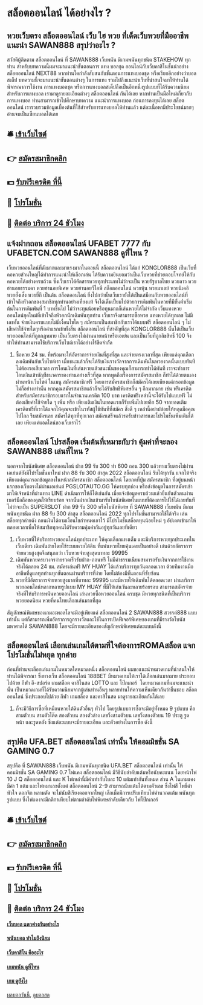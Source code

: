 # สล็อตออนไลน์ ได้อย่างไร ?
## หวยเว็บตรง สล็อตออนไลน์ เว็บ ไฮ หวย ที่เด็ดเว็บหวยที่มืออาชีพแนะนำ SAWAN888 สรุปว่าอะไร ?
สวัสดีผู้ติดตาม สล็อตออนไลน์ ที่ SAWAN888 เว็บพนัน มีเกมพนันทุกชนิด STAKEHOW ทุกท่าน สำหรับบทความนี้ผมจะมาแนะนำขั้นตอนการ แทง บอลชุด ออนไลน์กับเว็บคาสิโนชั้นนำอย่าง สล็อตออนไลน์ NEXT88 หากท่านใดกำลังสับสนกับขั้นตอนการแทงบอลชุด หรือเรียกอีกอย่างว่าบอลสเต็ป บทความนี้จะมาแนะนำขั้นตอนต่างๆ ในการแทง รวมไปถึงแนะนำเว็บที่น่าสนใจมาให้ท่านได้พิจารณาการใช้งาน การแทงบอลชุด หรือการแทงบอลสเต็ปถือเป็นอีกหนึ่งรูปแบบที่ได้รับความนิยมสำหรับการแทงบอล เรามาดูรายละเอียดต่างๆ สล็อตออนไลน์ กันได้เลย
หากท่านเป็นมือใหม่เกี่ยวกับการแทงบอล ท่านสามารถเข้าไปศึกษาบทความ แนะนำการแทงบอล ก่อนการลงทุนได้เลย สล็อตออนไลน์ เรารวบรวมข้อมูลเบื้องต้นที่ใช้สำหรับการแทงบอลให้ท่านแล้ว แต่ละเนื้อหามีประโยชน์มากๆ อ่านจบเป็นเซียนบอลได้เลย

## 🛎 [เข้าเว็บไซต์](https://bit.ly/3SdLNi2)
## 👉 [สมัครสมาชิกคลิก](https://bit.ly/3SdLNi2)
## 💵 [รับฟรีเครดิต ที่นี้](https://bit.ly/3dyRKHj)
## 👑 [โปรโมชั่น](https://bit.ly/3dyRKHj)
## 📱 [ติดต่อ บริการ 24 ชัวโมง](https://bit.ly/3dyRKHj)

## แจ้งฝากถอน สล็อตออนไลน์ UFABET 7777 กับ UFABETCN.COM SAWAN888 ดูที่ไหน ?
เว็บหวยออนไลน์ที่ดังมากและมาแรงมากในตอนนี้ สล็อตออนไลน์ ได้แก่ KONGLOR888 เป็นเว็บที่คอหวยส่วนใหญ่ได้ทำการแนะนำให้เลือกเล่น ได้รับความยินยอมว่าเป็นเว็บหวยที่ช่วยตอบโจทย์ให้กับคอหวยได้อย่างครบถ้วน ซึ่งเว็บเราได้คัดสรรหวยทุกประเภทไม่ว่าจะเป็น หวยรัฐบาลไทย หวยลาว หวยฮานอยธรรมดา หวยฮานอยพิเศษ หวยฮานอยวีไอพี สล็อตออนไลน์ หวยหุ้น หวยมาเลย์ หวยนิเคอิ หวยฮั่งเส็ง หวยยี่กี เป็นต้น สล็อตออนไลน์ ยิ่งไปกว่านั้นเว็บเรายังได้เป็นเสมือนกับหวยออนไลน์ที่เข้าใจถึงหัวอกของสมาชิกทุกท่านอย่างเที่ยงแท้ จึงได้เต็มเปี่ยมไปด้วยการเดิมพันในหวยที่มีขั้นต่ำเริ่มต้นในการเดิมพันที่ 1 บาทขึ้นไป ไม่ว่าจะทุนน้อยหรือทุนมากก็เล่นหวยได้ไม่จำกัด เว็บแทงหวยออนไลน์ยุคใหม่ที่เข้าใจถึงหัวอกนักเดิมพันทุกท่าน เว็บเราจึงสามารถซื้อหวย แทงหวยได้ทุกเลข ไม่มีเลขอั้น จ่ายเงินครบแบบไม่มีเงื่อนไขใด ๆ สมัครมาเป็นสมาชิกกับเราได้แบบฟรี สล็อตออนไลน์ ๆ ไม่เสียค่าใช้จ่ายใดๆหรือค่าแรกเข้าทั้งสิ้น สล็อตออนไลน์ ที่สำคัญที่สุด KONGLOR888 นั้นได้เป็นเว็บหวยออนไลน์ที่ถูกกฎหมาย เป็นเว็บตรงไม่ผ่านนายหน้าหรือเอเย่น และเป็นเว็บที่ถูกลิขสิทธิ์ 100 จึงทำให้ท่านสามารถใช้บริการเว็บไซต์เราได้อย่างไร้ขีดจำกัด
1. ซื้อหวย 24 ชม. ที่พร้อมจะให้อัตราการจ่ายเงินที่สูงที่สุด และจ่ายตรงเวลาที่สุด เพียงแค่คุณเลือกลงเดิมพันกับเว็บไซต์เรา เมื่อชนะแล้วก็จะได้รับเงินรางวัลจากการเดิมพันในหวยงวดนั้นแบบทันที ไม่ต้องรอเสียเวลา การโอนเงินที่เล่นหวยแล้วชนะนั้นของคุณก็สามารถทำได้ทันที เราจะทำการโอนเงินเข้าบัญชีธนาคารของท่านอย่างเร็วที่สุด หากพูดถึงเรื่องการสมัครสมาชิก ก็ทำได้ด้วยตนเองผ่านหน้าเว็บไซต์ ในเมนู สมัครสมาชิกฟรี โดยการสมัครสมาชิกก็สมัครได้เลยเพียงแค่กรอกข้อมูลไม่กี่อย่างเท่านั้น หากคุณสมัครสมาชิกแล้วก็จะได้รับสิทธิพิเศษอื่น ๆ อีกมากมาย เช่น ฟรีเครดิตสำหรับสมัครสมาชิกรอบแรกในจำนวนเครดิต 100 บาท เครดิตฟรีเหล่านี้จะได้รับไปแบบฟรี ไม่ต้องเสียค่าใช้จ่ายใด ๆ เพิ่ม หรือ เพียงเติมเงินในยอดแรกก็รับเพิ่มไปเลยอีก 50 จากยอดเติม เครดิตฟรีที่เราได้แจกให้คุณจะเข้าในรหัสผู้ใช้ทันทีที่สมัคร สิ่งดี ๆ เหล่านี้อย่าปล่อยให้หลุดมือคุณไปไกล รีบสมัครเลย สมัครได้ทุกที่ทุกเวลา สมัครเสร็จแล้วรอรับข่าวสารและโปรโมชั่นเพิ่มเติมได้เลย เพียงแค่แอดไลน์ของเว็บเราไว้

## สล็อตออนไลน์ โปรสล็อต เริ่มต้นที่เหมาะกับว่า คุ้มค่าที่จะลอง SAWAN888 เล่นที่ไหน ?
นอกจากโบนัสพิเศษ สล็อตออนไลน์ ฝาก 99 รับ 300 ทำ 600 ถอน 300 แล้วทางเว็บตรงไม่ผ่านเอเย่นต์ยังมีโปรโมชั่นมาใหม่ ฝาก 88 รับ 300 ล่าสุด 2022 สล็อตออนไลน์ รับได้ทุกวัน แจกให้จริง เพียงแค่คุณกรอกข้อมูลลงในหน้าสมัครสมาชิก สล็อตออนไลน์ โดยกดที่ปุ่ม สมัครสมาชิก ที่อยู่บนหน้าแรกของเว็บตรงไม่ผ่านเอเย่นต์ PGSLOTAUTO.GG ให้ครบทุกช่อง หรือส่งข้อมูลในการสมัครเข้ามาให้เจ้าหน้าที่ผ่านทาง LINE ดำเนินการให้ก็ได้เช่นกัน เมื่อแจ้งข้อมูลครบถ้วนแล้วยืนยันตัวตนผ่านเบอร์มือถือของคุณให้เรียบร้อย จากนั้นฝากเงินเข้ามารับโบนัสพิเศษในแบบที่ต้องการไปใช้ได้เลยทันที ไม่ว่าจะเป็น SUPERSLOT ฝาก 99 รับ 300 หรือโบนัสพิเศษ ที่ SAWAN888 เว็บพนัน มีเกมพนันทุกชนิด ฝาก 88 รับ 300 ล่าสุด สล็อตออนไลน์ 2022 ทุกโปรโมชั่นสามารถใช้ได้จริง เล่นสล็อตทุกค่ายดัง ถอนเงินได้ตามเงื่อนไขกำหนดเอาไว้ มีโปรโมชั่นสล็อตทุนน้อยใหม่ ๆ อัปเดตเข้ามาให้ตลอดเวลาเพื่อให้สมาชิกทุกคนได้รับความคุ้มค่ากันอยู่ทุกวันเลยทีเดียว
1. เว็บหวยที่ให้บริการหวยออนไลน์ทุกประเภท ให้คุณเลือกแทงเต็ม และมีบริการหวยทุกประเภทในเว็บเดียว เดิมพันง่ายโดยใช้ระบบหวยใต้ดิน ที่แฟนหวยไทยคุ้นเคยเป็นอย่างดี เล่นด้วยอัตราการจ่ายหวยสูงสุดจึงสนุกกว่า เว็บหวยจ่ายสูงสุดบาทละ 99995
2. เดิมพันหวยครบวงจรง่ายรวดเร็วรับฝาก-ถอนฟรี ไม่มีค่าธรรมเนียมสามารถรับเงินจากการใช้งานจริงได้ตลอด 24 ชม. สมัครเล่นฟรี MY HUAY ได้แล้วบริการทุกวันตลอดเวลา ด้วยทีมงานมืออาชีพที่ดูแลทุกท่านทุกขั้นตอนผ่านบริการที่ง่าย โดยไม่ต้องมีขั้นตอนที่ซับซ้อน
3. หวยที่มีอัตราการจ่ายหวยสูงมากที่บาทละ 99995 และมีหวยให้เดิมพันได้ตลอดเวลา ผ่านบริการหวยออนไลน์หลากหลายรูปแบบ MY HUAY ที่มีให้เล่นวันละหลายร้อยรอบ สามารถสมัครจ่ายจริงที่ให้บริการพนันหวยออนไลน์ เล่นหวยซื้อหวยออนไลน์ ครบชุด มีหวยทุกชนิดที่เป็นบริการหวยยอดนิยม หวยที่คนไทยเลือกเล่นมากที่สุด

สัญลักษณ์พิเศษของเกมอะพอลโลจะมีอยู่เพียงแค่ สล็อตออนไลน์ 2 SAWAN888 สวรรค์888 แบบเท่านั้น แต่ก็สามารถเพิ่มอัตราการถูกรางวัลและใช้ในการเปิดฟีเจอร์พิเศษของเกมที่มีรางวัลโบนัสมหาศาลได้ SAWAN888 โดยจะมีรายละเอียดของสัญลักษณ์พิเศษแต่ละแบบดังนี้

## สล็อตออนไลน์ เลือกเล่นเกมได้ตามที่ใจต้องการROMAสล็อต แจกโปรโมชั่นไม่หยุด ทุกค่าย
ก่อนที่ท่านจะเลือกเล่นเกมในหมวดใดหมวดหนึ่ง สล็อตออนไลน์ ผมขอแนะนำหมวดเกมที่น่าสนใจให้ท่านได้พิจารณา ซึ่งทางเว็บ สล็อตออนไลน์ 188BET มีหมวดเกมให้เราได้เลือกเล่นมากมาย ประกอบไปด้วย กีฬา อี-สปอร์ต เกมสล็อต คาสิโนสด LOTTO และ โป๊กเกอร์  โดยหมวดเกมที่ผมจะแนะนำนั้น เป็นหมวดเกมที่ได้รับความนิยมจากผู้เล่นท่านอื่นๆ หลายท่านให้ความเห็นเดียวกันว่าชื่นชอบ สล็อตออนไลน์ ซึ่งประกอบไปด้วย กีฬา เกมสล็อต และคาสิโนสด มาดูรายละเอียดกันได้เลย
1. ก็จะมีวิธีการซื้อที่เหมือนหวยใต้ดินตัวอื่นๆ ทั่วไป โดยรูปแบบการซื้อจะมีอยู่ทั้งหมด 9 รูปแบบ คือ สามตัวบน สามตัวโต๊ด สองตัวบน สองตัวล่าง เลขวิ่งสามตัวบน เลขวิ่งสองตัวบน 19 ประตู รูดหน้า และรูดหลัง ซึ่งแต่ละแบบจะมีรายละเอียด และตัวอย่างในการซื้อ ดังนี้

## สรุปคือ UFA.BET สล็อตออนไลน์ เท่านั้น ให้คอมมิชชั่น SA GAMING 0.7
สรุปคือ ที่ SAWAN888 เว็บพนัน มีเกมพนันทุกชนิด UFA.BET สล็อตออนไลน์ เท่านั้น ให้คอมมิชชั่น SA GAMING 0.7 ไพ่แคง สล็อตออนไลน์ มีวิธีนับลำดับแต้มหรือนับคะแนน โดยหน้าไพ่ 10 J Q สล็อตออนไลน์ และ K ไพ่เหล่านี้มีค่าเท่ากับใบละ 10 แต้มเท่ากันทั้งหมด ส่วน A ในเกมแคง มีค่า 1 แต้ม และไพ่หมาเลขตั้งแต่ สล็อตออนไลน์ 2-9 สามารถนับแต้มได้ตามตัวเลข ซึ่งไพ่สี โพธิ์ดำ หัวใจ ดอกจิก หลามตัด จะไม่นับสีเรียงดอกจากใหญ่ เล็กเมื่อมีการเปรีบเทียบไพ่คำนวณแต้ม พนันทุกรูปแบบ ซึ่งไพ่แคงจะมีกติกาเทียบไพ่ตามลำดับไพ่พิเศษลำดับเดียวกับ ไพ่โป๊กเกอร์

## 🛎 [เข้าเว็บไซต์](https://bit.ly/3SdLNi2)
## 👉 [สมัครสมาชิกคลิก](https://bit.ly/3SdLNi2)
## 💵 [รับฟรีเครดิต ที่นี้](https://bit.ly/3dyRKHj)
## 👑 [โปรโมชั่น](https://bit.ly/3dyRKHj)
## 📱 [ติดต่อ บริการ 24 ชัวโมง](https://bit.ly/3dyRKHj)

#### [เว็บบอล แตกต่างกันอย่างไร](https://atom.io/themes/เว็บบอล%20แตกต่างกันอย่างไร)
#### [พนันบอล ทำไมถึงนิยม](https://atom.io/themes/พนันบอล%20ทำไมถึงนิยม)
#### [เว็บคาสิโน คืออะไร](https://atom.io/themes/เว็บคาสิโน%20คืออะไร)
#### [เกมพนัน ดูที่ไหน](https://atom.io/themes/เกมพนัน%20ดูที่ไหน)
#### [เกม ดูยังไง](https://atom.io/themes/เกม%20ดูยังไง)

[ผลบอลวันนี้](https://siamsport.tv "ผลบอลวันนี้"), [ดูบอลสด](https://siamsport.tv/ดูบอลสด "ดูบอลสด")